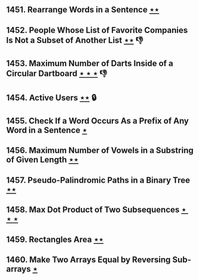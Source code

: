 ## 1451. Rearrange Words in a Sentence [$\star\star$](https://leetcode.com/problems/rearrange-words-in-a-sentence)

## 1452. People Whose List of Favorite Companies Is Not a Subset of Another List [$\star\star$](https://leetcode.com/problems/people-whose-list-of-favorite-companies-is-not-a-subset-of-another-list) :thumbsdown:

## 1453. Maximum Number of Darts Inside of a Circular Dartboard [$\star\star\star$](https://leetcode.com/problems/maximum-number-of-darts-inside-of-a-circular-dartboard) :thumbsdown:

## 1454. Active Users [$\star\star$](https://leetcode.com/problems/active-users) 🔒

## 1455. Check If a Word Occurs As a Prefix of Any Word in a Sentence [$\star$](https://leetcode.com/problems/check-if-a-word-occurs-as-a-prefix-of-any-word-in-a-sentence)

## 1456. Maximum Number of Vowels in a Substring of Given Length [$\star\star$](https://leetcode.com/problems/maximum-number-of-vowels-in-a-substring-of-given-length)

## 1457. Pseudo-Palindromic Paths in a Binary Tree [$\star\star$](https://leetcode.com/problems/pseudo-palindromic-paths-in-a-binary-tree)

## 1458. Max Dot Product of Two Subsequences [$\star\star\star$](https://leetcode.com/problems/max-dot-product-of-two-subsequences)

## 1459. Rectangles Area [$\star\star$](https://leetcode.com/problems/rectangles-area)

## 1460. Make Two Arrays Equal by Reversing Sub-arrays [$\star$](https://leetcode.com/problems/make-two-arrays-equal-by-reversing-sub-arrays)
